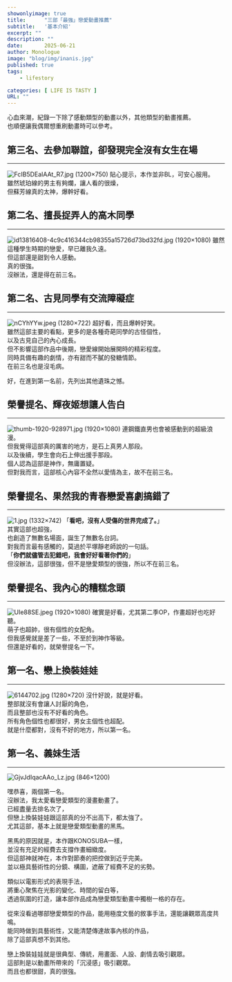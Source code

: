 ```yaml
---
showonlyimage: true
title:      "三部「最強」戀愛動畫推薦"
subtitle:   '基本介紹'
excerpt: ""
description: ""
date:       2025-06-21
author: Monologue    
image: "blog/img/inanis.jpg"
published: true 
tags:
    - lifestory

categories: [ LIFE IS TASTY ]
URL: ""
---
```


心血來潮，紀錄一下除了感動類型的動畫以外，其他類型的動畫推薦。  
也順便讓我偶爾想重刷動畫時可以參考。  
  
## 第三名、去參加聯誼，卻發現完全沒有女生在場
***
![FcIB5DEaIAAt_R7.jpg (1200×750)](https://pbs.twimg.com/media/FcIB5DEaIAAt_R7.jpg)
貼心提示，本作並非BL，可安心服用。  
雖然琥珀線的男主有夠爛，讓人看的很燥，  
但蘇芳線真的太神，爆幹好看。  
  

## 第二名、擅長捉弄人的高木同學
***
![id13816408-4c9c416344cb98355a15726d73bd32fd.jpg (1920×1080)](https://i.epochtimes.com/assets/uploads/2022/09/id13816408-4c9c416344cb98355a15726d73bd32fd.jpg)
雖然這種學生時期的戀愛，早已離我久遠。  
但這部還是甜到令人感動。  
真的很強。  
沒辦法，還是得在前三名。  
## 第二名、古見同學有交流障礙症
***
![nCYhYYw.jpeg (1280×722)](https://i.imgur.com/nCYhYYw.jpeg)
超好看，而且爆幹好笑。  
雖然這部主要的看點，更多的是各種奇葩同學的古怪個性，  
以及古見自己的內心成長。  
但不影響這部作品中後期，戀愛線開始展開時的精彩程度。  
同時具備有趣的劇情，亦有甜而不膩的發糖情節。  
在前三名也是沒毛病。  
  
好，在進到第一名前，先列出其他遺珠之憾。  
## 榮譽提名、輝夜姬想讓人告白
***
![thumb-1920-928971.jpg (1920×1080)](https://images2.alphacoders.com/928/thumb-1920-928971.jpg)
連鋼鐵直男也會被感動到的超級浪漫。  
但我覺得這部真的厲害的地方，是石上真男人那段。  
以及後續，學生會向石上伸出援手那段。  
個人認為這部是神作，無庸置疑。  
但對我而言，這部核心內容不全然以愛情為主，故不在前三名。
## 榮譽提名、果然我的青春戀愛喜劇搞錯了
***
![1.jpg (1332×742)](https://surreal.tw/www/img/experience/comic-animate/seisyunnmachigatte/1.jpg)
「**看吧，沒有人受傷的世界完成了。**」  
其實這部也超強，  
也創造了無數名場面，誕生了無數名台詞。  
對我而言最有感觸的，莫過於平塚靜老師說的一句話。  
「**你們就儘管去犯錯吧，我會好好看著你們的**」  
但沒辦法，這部很強，但不是戀愛類型的很強，所以不在前三名。  
## 榮譽提名、我內心的糟糕念頭
***
![UIe88SE.jpeg (1920×1080)](https://i.imgur.com/UIe88SE.jpeg)
確實是好看，尤其第二季OP，作畫超好也吃好聽。  
萌子也超帥，很有個性的女配角。  
但我感覺就是差了一些，不至於到神作等級。  
但還是好看的，就榮譽提名一下。  

## 第一名、戀上換裝娃娃
***
![6144702.jpg (1280×720)](https://cdn2.ettoday.net/images/6144/6144702.jpg)
沒什好說，就是好看。  
整部就沒有會讓人討厭的角色，  
而且整部也沒有不好看的角色。  
所有角色個性也都很好，男女主個性也超配。  
就是什麼都對，沒有不好的地方，所以第一名。  
  
## 第一名、義妹生活
***
![GjvJdIqacAAo_Lz.jpg (846×1200)](https://pbs.twimg.com/media/GjvJdIqacAAo_Lz.jpg)

嘿恭喜，兩個第一名。  
沒辦法，我太愛看戀愛類型的漫畫動畫了。  
已經盡量去排名次了，  
但戀上換裝娃娃跟這部真的分不出高下，都太強了。  
尤其這部，基本上就是戀愛類型動畫的黑馬。  
  
黑馬的原因就是，本作跟KONOSUBA一樣，  
並沒有充足的經費去支撐作畫細緻度。  
但這部神就神在，本作對節奏的把控做到近乎完美。  
並以極具藝術性的分鏡、構圖，遮蔽了經費不足的劣勢。  
  
類似以電影形式的表現手法，  
將重心聚焦在光影的變化、時間的留白等，  
透過氛圍的打造，讓本部作品成為戀愛類型動畫中獨樹一格的存在。  
  
從來沒看過哪部戀愛類型的作品，能用極度文藝的敘事手法，還能讓觀眾高度共鳴。  
能同時做到具藝術性，又能清楚傳達故事內核的作品，  
除了這部真想不到其他。  
  
戀上換裝娃娃就是很典型、傳統，用畫面、人設、劇情去吸引觀眾。  
這部則是以動畫所帶來的「沉浸感」吸引觀眾。  
而且也都很甜，真的很強。  

<!--more-->
